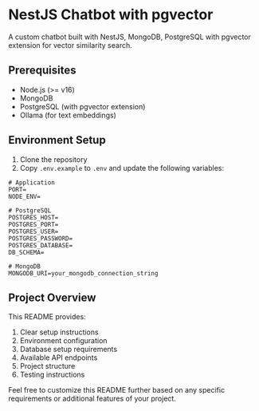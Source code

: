 # NestJS Chatbot with pgvector

A custom chatbot built with NestJS, MongoDB, PostgreSQL with pgvector extension for vector similarity search.

## Prerequisites

- Node.js (>= v16)
- MongoDB
- PostgreSQL (with pgvector extension)
- Ollama (for text embeddings)

## Environment Setup

1. Clone the repository
2. Copy `.env.example` to `.env` and update the following variables:

```env
# Application
PORT=
NODE_ENV=

# PostgreSQL
POSTGRES_HOST=
POSTGRES_PORT=
POSTGRES_USER=
POSTGRES_PASSWORD=
POSTGRES_DATABASE=
DB_SCHEMA=

# MongoDB
MONGODB_URI=your_mongodb_connection_string
```

## Project Overview

This README provides:
1. Clear setup instructions
2. Environment configuration
3. Database setup requirements
4. Available API endpoints
5. Project structure
6. Testing instructions

Feel free to customize this README further based on any specific requirements or additional features of your project.